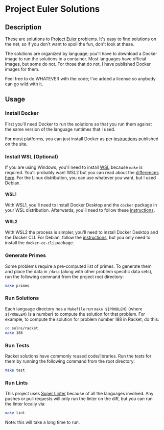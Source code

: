 # Project Euler Solutions

## Description

These are solutions to [Project Euler](https://projecteuler.net/) problems.
It's easy to find solutions on the net, so if you don't want to spoil the fun,
don't look at these.

The solutions are organized by language; you'll have to download a Docker image
to run the solutions in a container.  Most languages have official images, but
some do not.  For those that do not, I have published Docker images for them.

Feel free to do WHATEVER with the code; I've added a license so anybody can go
wild with it.

## Usage
### Install Docker

First you'll need Docker to run the solutions so that you run them against the
same version of the language runtimes that I used.

For most platforms, you can just install Docker as per
[instructions](https://docs.docker.com/engine/install/) published on the site.

### Install WSL (Optional)

If you are using Windows, you'll need to install [WSL](https://docs.microsoft.com/en-us/windows/wsl/install-win10)
because `make` is required.  You'll probably want WSL2 but you can read about the
[differences here](https://docs.microsoft.com/en-us/windows/wsl/compare-versions).
For the Linux distribution, you can use whatever you want, but I used Debian.

#### WSL1

With WSL1, you'll need to install Docker Desktop and the `docker` package in your WSL distribution.  Afterwards, you'll need to follow these [instructions](https://nickjanetakis.com/blog/setting-up-docker-for-windows-and-wsl-to-work-flawlessly).

#### WSL2

With WSL2 the process is simpler, you'll need to install Docker Desktop and the Docker CLI.  For Debian, follow the [instructions](https://docs.docker.com/engine/install/debian/), but you only need to install the `docker-ce-cli` package.

### Generate Primes

Some problems require a pre-computed list of primes.  To generate them and place the data in `/data` (along with other problem specific data sets), run the following command from the project root directory:

```bash
make primes
```

### Run Solutions

Each language directory has a `Makefile` run `make ${PROBLEM}` (where `${PROBLEM}` is a number) to compute the solution for that problem.  For example, to compute the solution for problem number 188 in Racket, do this:

```bash
cd solns/racket
make 188
```

### Run Tests

Racket solutions have commonly reused code/libraries.  Run the tests for them
by running the following command from the root directory:

```bash
make test
```

### Run Lints

This project uses [Super Linter](https://github.com/github/super-linter) because of all the languages involved.  Any pushes or pull requests will only run the linter on the diff, but you can run the linter locally via:

```bash
make lint
```

Note: this will take a long time to run.
